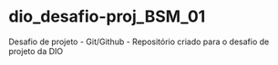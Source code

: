 # dio_desafio-proj_BSM_01
Desafio de projeto - Git/Github - 
Repositório criado para o desafio de projeto da DIO
